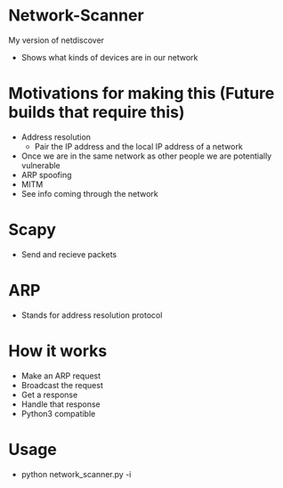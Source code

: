 # Network-Scanner
My version of netdiscover
- Shows what kinds of devices are in our network

# Motivations for making this (Future builds that require this)
- Address resolution
    - Pair the IP address and the local IP address of a network
- Once we are in the same network as other people we are potentially vulnerable
- ARP spoofing 
- MITM
- See info coming through the network 

# Scapy
- Send and recieve packets

# ARP
- Stands for address resolution protocol

# How it works
- Make an ARP request
- Broadcast the request
- Get a response
- Handle that response
- Python3 compatible

# Usage
- python network_scanner.py -i <IP address here>
